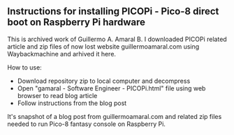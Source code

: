 ## Instructions for installing PICOPi - Pico-8 direct boot on Raspberry Pi hardware

This is archived work of Guillermo A. Amaral B. I downloaded PICOPi related article and zip files of now lost website guillermoamaral.com using Waybackmachine and arhived it here.

How to use:
* Download repository zip to local computer and decompress
* Open "gamaral - Software Engineer - PICOPi.html" file using web browser to read blog article
* Follow instructions from the blog post

It's snapshot of a blog post from guillermoamaral.com and related zip files needed to run Pico-8 fantasy console on Raspberry Pi.
